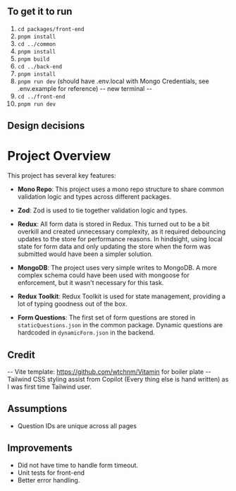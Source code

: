 ## To get it to run

1. `cd packages/front-end`
2. `pnpm install`
3. `cd ../common`
4. `pnpm install`
5. `pnpm build`
6. `cd ../back-end`
7. `pnpm install`
8. `pnpm run dev` (should have .env.local with Mongo Credentials, see .env.example for reference)
   -- new terminal --
9. `cd ../front-end`
10. `pnpm run dev`

## Design decisions

# Project Overview

This project has several key features:

- **Mono Repo**: This project uses a mono repo structure to share common validation logic and types across different packages.

- **Zod**: Zod is used to tie together validation logic and types.

- **Redux**: All form data is stored in Redux. This turned out to be a bit overkill and created unnecessary complexity, as it required debouncing updates to the store for performance reasons. In hindsight, using local state for form data and only updating the store when the form was submitted would have been a simpler solution.

- **MongoDB**: The project uses very simple writes to MongoDB. A more complex schema could have been used with mongoose for enforcement, but it wasn't necessary for this task.

- **Redux Toolkit**: Redux Toolkit is used for state management, providing a lot of typing goodness out of the box.

- **Form Questions**: The first set of form questions are stored in `staticQuestions.json` in the common package. Dynamic questions are hardcoded in `dynamicForm.json` in the backend.

## Credit

-- Vite template: https://github.com/wtchnm/Vitamin for boiler plate
-- Tailwind CSS styling assist from Copilot (Every thing else is hand written) as I was first time Tailwind user.

## Assumptions

- Question IDs are unique across all pages

## Improvements

- Did not have time to handle form timeout.
- Unit tests for front-end
- Better error handling.
